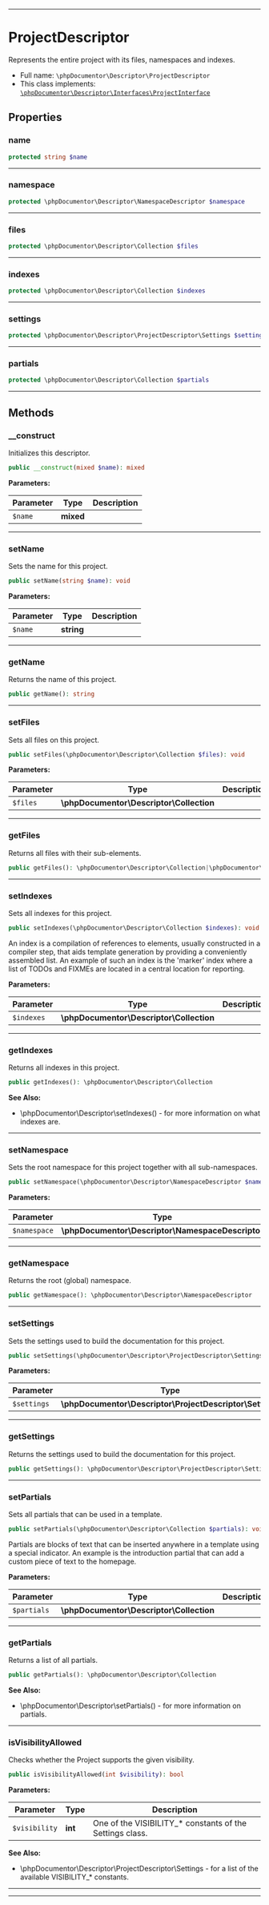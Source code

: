***

# ProjectDescriptor

Represents the entire project with its files, namespaces and indexes.

* Full name: `\phpDocumentor\Descriptor\ProjectDescriptor`
* This class implements:
  [`\phpDocumentor\Descriptor\Interfaces\ProjectInterface`](./Interfaces/ProjectInterface.md)

## Properties

### name

```php
protected string $name
```

***

### namespace

```php
protected \phpDocumentor\Descriptor\NamespaceDescriptor $namespace
```

***

### files

```php
protected \phpDocumentor\Descriptor\Collection $files
```

***

### indexes

```php
protected \phpDocumentor\Descriptor\Collection $indexes
```

***

### settings

```php
protected \phpDocumentor\Descriptor\ProjectDescriptor\Settings $settings
```

***

### partials

```php
protected \phpDocumentor\Descriptor\Collection $partials
```

***

## Methods

### __construct

Initializes this descriptor.

```php
public __construct(mixed $name): mixed
```

**Parameters:**

| Parameter | Type | Description |
|-----------|------|-------------|
| `$name` | **mixed** |  |

***

### setName

Sets the name for this project.

```php
public setName(string $name): void
```

**Parameters:**

| Parameter | Type | Description |
|-----------|------|-------------|
| `$name` | **string** |  |

***

### getName

Returns the name of this project.

```php
public getName(): string
```

***

### setFiles

Sets all files on this project.

```php
public setFiles(\phpDocumentor\Descriptor\Collection $files): void
```

**Parameters:**

| Parameter | Type | Description |
|-----------|------|-------------|
| `$files` | **\phpDocumentor\Descriptor\Collection** |  |

***

### getFiles

Returns all files with their sub-elements.

```php
public getFiles(): \phpDocumentor\Descriptor\Collection|\phpDocumentor\Descriptor\FileDescriptor[]
```

***

### setIndexes

Sets all indexes for this project.

```php
public setIndexes(\phpDocumentor\Descriptor\Collection $indexes): void
```

An index is a compilation of references to elements, usually constructed in a compiler step, that aids template
generation by providing a conveniently assembled list. An example of such an index is the 'marker' index where a list of
TODOs and FIXMEs are located in a central location for reporting.

**Parameters:**

| Parameter | Type | Description |
|-----------|------|-------------|
| `$indexes` | **\phpDocumentor\Descriptor\Collection** |  |

***

### getIndexes

Returns all indexes in this project.

```php
public getIndexes(): \phpDocumentor\Descriptor\Collection
```

**See Also:**

* \phpDocumentor\Descriptor\setIndexes() - for more information on what indexes are.

***

### setNamespace

Sets the root namespace for this project together with all sub-namespaces.

```php
public setNamespace(\phpDocumentor\Descriptor\NamespaceDescriptor $namespace): void
```

**Parameters:**

| Parameter | Type | Description |
|-----------|------|-------------|
| `$namespace` | **\phpDocumentor\Descriptor\NamespaceDescriptor** |  |

***

### getNamespace

Returns the root (global) namespace.

```php
public getNamespace(): \phpDocumentor\Descriptor\NamespaceDescriptor
```

***

### setSettings

Sets the settings used to build the documentation for this project.

```php
public setSettings(\phpDocumentor\Descriptor\ProjectDescriptor\Settings $settings): void
```

**Parameters:**

| Parameter | Type | Description |
|-----------|------|-------------|
| `$settings` | **\phpDocumentor\Descriptor\ProjectDescriptor\Settings** |  |

***

### getSettings

Returns the settings used to build the documentation for this project.

```php
public getSettings(): \phpDocumentor\Descriptor\ProjectDescriptor\Settings
```

***

### setPartials

Sets all partials that can be used in a template.

```php
public setPartials(\phpDocumentor\Descriptor\Collection $partials): void
```

Partials are blocks of text that can be inserted anywhere in a template using a special indicator. An example is the
introduction partial that can add a custom piece of text to the homepage.

**Parameters:**

| Parameter | Type | Description |
|-----------|------|-------------|
| `$partials` | **\phpDocumentor\Descriptor\Collection** |  |

***

### getPartials

Returns a list of all partials.

```php
public getPartials(): \phpDocumentor\Descriptor\Collection
```

**See Also:**

* \phpDocumentor\Descriptor\setPartials() - for more information on partials.

***

### isVisibilityAllowed

Checks whether the Project supports the given visibility.

```php
public isVisibilityAllowed(int $visibility): bool
```

**Parameters:**

| Parameter | Type | Description |
|-----------|------|-------------|
| `$visibility` | **int** | One of the VISIBILITY_* constants of the Settings class. |

**See Also:**

* \phpDocumentor\Descriptor\ProjectDescriptor\Settings - for a list of the available VISIBILITY_* constants.

***


***

